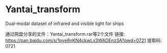# Yantai_transform
Dual-modal dataset of infrared and visible light for ships

通过网盘分享的文件：Yantai_transform.rar等2个文件
链接: https://pan.baidu.com/s/1pye6nKN4ckwLx3WADEnz3A?pwd=0721 提取码: 0721 
